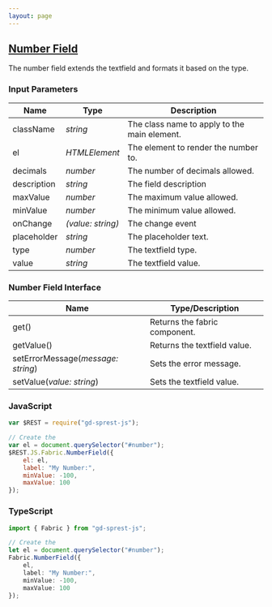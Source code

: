 ```yaml
---
layout: page
---
```


## [Number Field](https://dev.office.com/fabric-js/Components/TextField/TextField.html)

The number field extends the textfield and formats it based on the type.
### Input Parameters

| Name | Type | Description |
| --- | --- | --- |
| className | _string_ | The class name to apply to the main element. |
| el | _HTMLElement_ | The element to render the number to. |
| decimals | _number_ | The number of decimals allowed. |
| description | _string_ | The field description |
| maxValue | _number_ | The maximum value allowed. |
| minValue | _number_ | The minimum value allowed. |
| onChange | _(value: string)_ | The change event |
| placeholder | _string_ | The placeholder text. |
| type | _number_ | The textfield type. |
| value | _string_ | The textfield value. |

### Number Field Interface

| Name | Type/Description |
| --- | --- |
| get() | Returns the fabric component. |
| getValue() | Returns the textfield value. |
| setErrorMessage(_message: string_) | Sets the error message. |
| setValue(_value: string_) | Sets the textfield value. |

### JavaScript

```js
var $REST = require("gd-sprest-js");

// Create the 
var el = document.querySelector("#number");
$REST.JS.Fabric.NumberField({
    el: el,
    label: "My Number:",
    minValue: -100,
    maxValue: 100
});
```

### TypeScript

```ts
import { Fabric } from "gd-sprest-js";

// Create the 
let el = document.querySelector("#number");
Fabric.NumberField({
    el,
    label: "My Number:",
    minValue: -100,
    maxValue: 100
});
```
